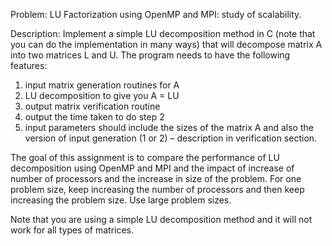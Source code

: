 Problem: LU Factorization using OpenMP and MPI: study of scalability.

Description: Implement a simple LU decomposition method in C (note that you can do the implementation in many ways) that will decompose matrix A into two matrices L and U. The program needs to have the following features:

1. input matrix generation routines for A
2. LU decomposition to give you A = LU
3. output matrix verification routine
4. output the time taken to do step 2
5. input parameters should include the sizes of the matrix A and also the version of input generation (1 or 2) – description in verification section.

The goal of this assignment is to compare the performance of LU decomposition using OpenMP and MPI and the impact of increase of number of processors and the increase in size of the problem. For one problem size, keep increasing the number of processors and then keep increasing the problem size. Use large problem sizes.

Note that you are using a simple LU decomposition method and it will not work for all types of matrices. 
